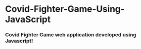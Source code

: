 # Covid-Fighter-Game-Using-JavaScript

### Covid Fighter Game web application developed using Javascript!
